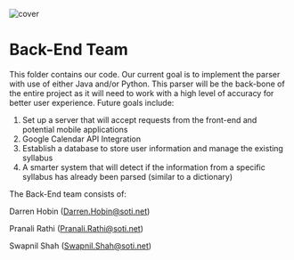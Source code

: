 ![cover](https://proctorexam.com/2015/wp-content/uploads/2016/01/back-end.jpg)

# Back-End Team
This folder contains our code. Our current goal is to implement the parser with use of either Java and/or Python. 
This parser will be the back-bone of the entire project as it will need to work with a high level of accuracy for better user experience. Future goals include:   
1. Set up a server that will accept requests from the front-end and potential mobile applications   
2. Google Calendar API Integration  
3. Establish a database to store user information and manage the existing syllabus  
4. A smarter system that will detect if the information from a specific syllabus has already been parsed (similar to a dictionary)  

The Back-End team consists of: 

Darren Hobin (Darren.Hobin@soti.net)

Pranali Rathi (Pranali.Rathi@soti.net)

Swapnil Shah (Swapnil.Shah@soti.net)

